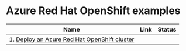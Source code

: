 # Azure Red Hat OpenShift examples

| Name | Link | Status
| ---- | ---- | ------
| 1. [Deploy an Azure Red Hat OpenShift cluster](create/README.md) | |

<!-- workflow.run() 

  exit 0
  
  -->
